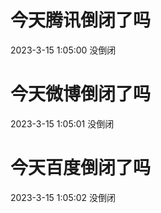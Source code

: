 # 今天腾讯倒闭了吗

2023-3-15 1:05:00 没倒闭

# 今天微博倒闭了吗

2023-3-15 1:05:01 没倒闭

# 今天百度倒闭了吗

2023-3-15 1:05:02 没倒闭

